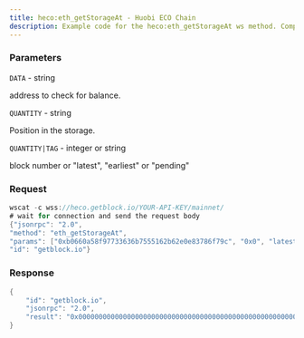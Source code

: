 ```yaml
---
title: heco:eth_getStorageAt - Huobi ECO Chain
description: Example code for the heco:eth_getStorageAt ws method. Сomplete guide on how to use heco:eth_getStorageAt ws in GetBlock.io Web3 documentation.
---
```


### Parameters


`DATA` - string

address to check for balance.

`QUANTITY` - string

Position in the storage.

`QUANTITY|TAG` - integer or string

block number or "latest", "earliest" or "pending"

### Request

``` java
wscat -c wss://heco.getblock.io/YOUR-API-KEY/mainnet/ 
# wait for connection and send the request body 
{"jsonrpc": "2.0",
"method": "eth_getStorageAt",
"params": ["0xb0660a58f97733636b7555162b62e0e83786f79c", "0x0", "latest"],
"id": "getblock.io"}
```

###  Response

``` java
{
    "id": "getblock.io",
    "jsonrpc": "2.0",
    "result": "0x0000000000000000000000000000000000000000000000000000000000000000"
}
```

